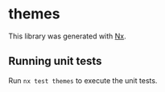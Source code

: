 # themes

This library was generated with [Nx](https://nx.dev).

## Running unit tests

Run `nx test themes` to execute the unit tests.

